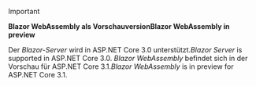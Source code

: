 ---
---
> [!IMPORTANT]
> <span data-ttu-id="c8cc2-101">**Blazor WebAssembly als Vorschauversion**</span><span class="sxs-lookup"><span data-stu-id="c8cc2-101">**Blazor WebAssembly in preview**</span></span>
>
> <span data-ttu-id="c8cc2-102">Der *Blazor-Server* wird in ASP.NET Core 3.0 unterstützt.</span><span class="sxs-lookup"><span data-stu-id="c8cc2-102">*Blazor Server* is supported in ASP.NET Core 3.0.</span></span> <span data-ttu-id="c8cc2-103">*Blazor WebAssembly* befindet sich in der Vorschau für ASP.NET Core 3.1.</span><span class="sxs-lookup"><span data-stu-id="c8cc2-103">*Blazor WebAssembly* is in preview for ASP.NET Core 3.1.</span></span>

